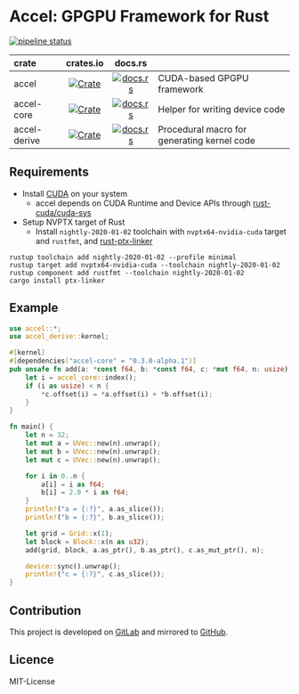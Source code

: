 Accel: GPGPU Framework for Rust
================================

[![pipeline status](https://gitlab.com/termoshtt/accel/badges/master/pipeline.svg)](https://gitlab.com/termoshtt/accel/commits/master)

|crate       |crates.io                                                                                                                 |docs.rs                                                                           |                                           |
|:-----------|:------------------------------------------------------------------------------------------------------------------------:|:--------------------------------------------------------------------------------:|:------------------------------------------|
|accel       |[![Crate](https://img.shields.io/badge/crates.io-v0.2.0-orange.svg?longCache=true)](https://crates.io/crates/accel)       |[![docs.rs](https://docs.rs/accel/badge.svg)](https://docs.rs/accel)              |CUDA-based GPGPU framework                 |
|accel-core  |[![Crate](https://img.shields.io/badge/crates.io-v0.2.0-orange.svg?longCache=true)](https://crates.io/crates/accel-core)  |[![docs.rs](https://docs.rs/accel-core/badge.svg)](https://docs.rs/accel-core)    |Helper for writing device code             |
|accel-derive|[![Crate](https://img.shields.io/badge/crates.io-v0.2.0-orange.svg?longCache=true)](https://crates.io/crates/accel-derive)|[![docs.rs](https://docs.rs/accel-derive/badge.svg)](https://docs.rs/accel-derive)|Procedural macro for generating kernel code|

Requirements
------------

- Install [CUDA](https://developer.nvidia.com/cuda-downloads) on your system
  - accel depends on CUDA Runtime and Device APIs through [rust-cuda/cuda-sys](https://github.com/rust-cuda/cuda-sys)
- Setup NVPTX target of Rust
  - Install `nightly-2020-01-02` toolchain with  `nvptx64-nvidia-cuda` target and `rustfmt`, and [rust-ptx-linker](https://github.com/denzp/rust-ptx-linker)

```
rustup toolchain add nightly-2020-01-02 --profile minimal
rustup target add nvptx64-nvidia-cuda --toolchain nightly-2020-01-02
rustup component add rustfmt --toolchain nightly-2020-01-02
cargo install ptx-linker
```

Example
--------

```rust
use accel::*;
use accel_derive::kernel;

#[kernel]
#[dependencies("accel-core" = "0.3.0-alpha.1")]
pub unsafe fn add(a: *const f64, b: *const f64, c: *mut f64, n: usize) {
    let i = accel_core::index();
    if (i as usize) < n {
        *c.offset(i) = *a.offset(i) + *b.offset(i);
    }
}

fn main() {
    let n = 32;
    let mut a = UVec::new(n).unwrap();
    let mut b = UVec::new(n).unwrap();
    let mut c = UVec::new(n).unwrap();

    for i in 0..n {
        a[i] = i as f64;
        b[i] = 2.0 * i as f64;
    }
    println!("a = {:?}", a.as_slice());
    println!("b = {:?}", b.as_slice());

    let grid = Grid::x(1);
    let block = Block::x(n as u32);
    add(grid, block, a.as_ptr(), b.as_ptr(), c.as_mut_ptr(), n);

    device::sync().unwrap();
    println!("c = {:?}", c.as_slice());
}
```

Contribution
------------
This project is developed on [GitLab](https://gitlab.com/termoshtt/accel) and mirrored to [GitHub](https://github.com/rust-accel/accel).

Licence
--------
MIT-License
